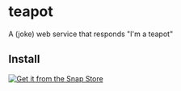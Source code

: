 # teapot

A (joke) web service that responds "I'm a teapot"

## Install

[![Get it from the Snap Store](https://snapcraft.io/static/images/badges/en/snap-store-white.svg)](https://snapcraft.io/teapot)
